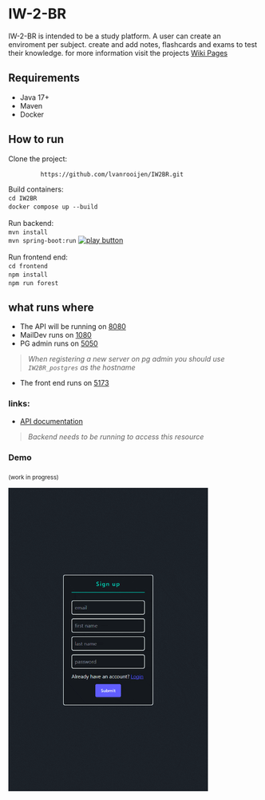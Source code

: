 # IW-2-BR

IW-2-BR is intended to be a study platform.
A user can create an enviroment per subject. create and add notes, flashcards and exams to test their knowledge.
for more information visit the projects [Wiki Pages](https://github.com/lvanrooijen/IW2BR/wiki)

## Requirements

- Java 17+
- Maven
- Docker

## How to run

Clone the project:

             https://github.com/lvanrooijen/IW2BR.git

Build containers:</br>
`cd IW2BR`</br>
`docker compose up --build` </br></br>
Run backend: </br>
`mvn install` </br>
`mvn spring-boot:run`
<a href="https://www.youtube.com/watch?v=MtaTKXJ89jk" target="_blank">
<img
src="https://github.com/user-attachments/assets/e2e07ab6-bfc0-4ee8-99cb-d595f129b9ba"
alt="play button"
width="21"
height="21"
/>
</a> </br></br>
Run frontend end: </br>
`cd frontend` </br>
`npm install` </br>
`npm run forest`

## what runs where

* The API will be running on [8080](http://localhost:8080/)
* MailDev runs on [1080](http://localhost:1080/)
* PG admin runs on [5050](http://localhost:5050/)

> _When registering a new server on pg admin you should use `IW2BR_postgres` as the hostname_

* The front end runs on [5173](http://http://localhost:5173/)

### links:

* [API documentation](http://localhost:8080/swagger-ui/index.html)

> _Backend needs to be running to access this resource_

### Demo

<sub>(work in progress)</sub>

<img src="resources/images_gifs/demo.gif" alt="demo" width="400"/>





